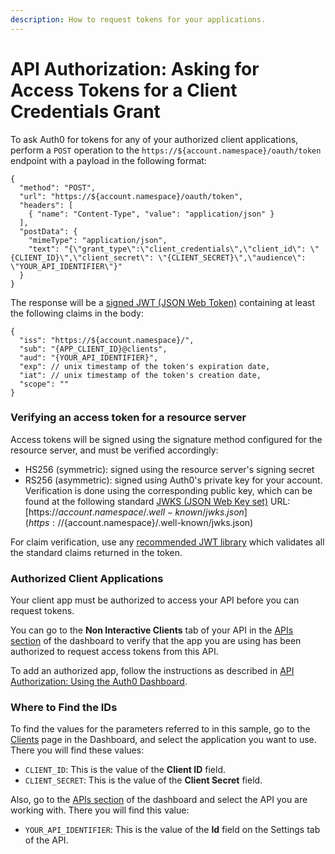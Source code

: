 ```yaml
---
description: How to request tokens for your applications.
---
```


# API Authorization: Asking for Access Tokens for a Client Credentials Grant

To ask Auth0 for tokens for any of your authorized client applications, perform a `POST` operation to the `https://${account.namespace}/oauth/token` endpoint with a payload in the following format:

```har
{
  "method": "POST",
  "url": "https://${account.namespace}/oauth/token",
  "headers": [
    { "name": "Content-Type", "value": "application/json" }
  ],
  "postData": {
    "mimeType": "application/json",
    "text": "{\"grant_type\":\"client_credentials\",\"client_id\": \"{CLIENT_ID}\",\"client_secret\": \"{CLIENT_SECRET}\",\"audience\": \"YOUR_API_IDENTIFIER\"}"
  }
}
```

The response will be a [signed JWT (JSON Web Token)](/jwt#2-body) containing at least the following claims in the body:

```
{
  "iss": "https://${account.namespace}/",
  "sub": "{APP_CLIENT_ID}@clients",
  "aud": "{YOUR_API_IDENTIFIER}",
  "exp": // unix timestamp of the token's expiration date,
  "iat": // unix timestamp of the token's creation date,
  "scope": ""
}
```

### Verifying an access token for a resource server

Access tokens will be signed using the signature method configured for the resource server, and must be verified accordingly:

* HS256 (symmetric): signed using the resource server's signing secret
* RS256 (asymmetric): signed using Auth0's private key for your account. Verification is done using the corresponding public key, which can be found at the following standard [JWKS (JSON Web Key set)](https://self-issued.info/docs/draft-ietf-jose-json-web-key.html) URL: [https://${account.namespace}/.well-known/jwks.json](https://${account.namespace}/.well-known/jwks.json)

For claim verification, use any [recommended JWT library](https://jwt.io/) which validates all the standard claims returned in the token.

### Authorized Client Applications

Your client app must be authorized to access your API before you can request tokens.

You can go to the **Non Interactive Clients** tab of your API in the [APIs section](${manage_url}/#/apis) of the dashboard to verify that the app you are using has been authorized to request access tokens from this API.

To add an authorized app, follow the instructions as described in [API Authorization: Using the Auth0 Dashboard](/api-auth#using-the-auth0-dashboard-for-setting-up-an-api-authorization-scenario).

### Where to Find the IDs

To find the values for the parameters referred to in this sample, go to the [Clients](${manage_url}/#/clients) page in the Dashboard, and select the application you want to use. There you will find these values:

  * `CLIENT_ID`: This is the value of the **Client ID** field.
  * `CLIENT_SECRET`: This is the value of the **Client Secret** field.

Also, go to the [APIs section](${manage_url}/#/apis) of the dashboard and select the API you are working with. There you will find this value:

  * `YOUR_API_IDENTIFIER`: This is the value of the **Id** field on the Settings tab of the API.
